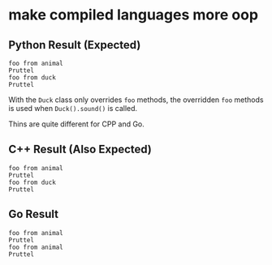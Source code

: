 # make compiled languages more oop

## Python Result (Expected)

```shell
foo from animal
Pruttel
foo from duck
Pruttel
```

With the `Duck` class only overrides `foo` methods, the overridden `foo` methods is used when `Duck().sound()` is called.

Thins are quite different for CPP and Go.

## C++ Result (Also Expected)

```shell
foo from animal
Pruttel
foo from duck
Pruttel
```

## Go Result

```shell
foo from animal
Pruttel
foo from animal
Pruttel
```

